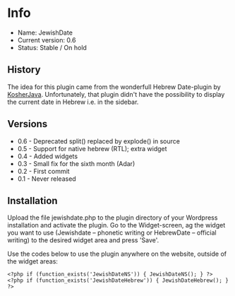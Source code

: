 # Info

* Name: JewishDate
* Current version: 0.6
* Status: Stable / On hold

## History
The idea for this plugin came from the wonderfull Hebrew Date-plugin by [KosherJava](https://kosherjava.com/2006/11/05/hebrew-date-plugin-has-a-new-home/). Unfortunately, that plugin didn't have the possibility to display the current date in Hebrew i.e. in the sidebar.

## Versions

* 0.6 - Deprecated split() replaced by explode() in source
* 0.5 - Support for native hebrew (RTL); extra widget
* 0.4 - Added widgets
* 0.3 - Small fix for the sixth month (Adar)
* 0.2 - First commit
* 0.1 - Never released

## Installation

Upload the file jewishdate.php to the plugin directory of your Wordpress installation and activate the plugin. Go to the Widget-screen, ag the widget you want to use (Jewishdate – phonetic writing or HebrewDate – official writing) to the desired widget area and press 'Save'.

Use the codes below to use the plugin anywhere on the website, outside of the widget areas:
```
<?php if (function_exists('JewishDateNS')) { JewishDateNS(); } ?>
<?php if (function_exists('JewishDateHebrew')) { JewishDateHebrew(); } ?>
```

